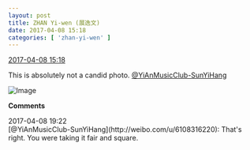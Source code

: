 ```yaml
---
layout: post
title: ZHAN Yi-wen (展逸文)
date: 2017-04-08 15:18
categories: [ 'zhan-yi-wen' ]
---
```


<div class="weibo-info">
  <a href="http://weibo.com/6108090526/EDyECBDKY">2017-04-08 15:18</a>
</div>

This is absolutely not a candid photo. [@YiAnMusicClub-SunYiHang](http://weibo.com/u/6108316220)

<!-- more -->

![Image](http://wx2.sinaimg.cn/mw690/006FmVn8ly1fefao7x16lj30qo0zkjzp.jpg)

**Comments**

<div class="weibo-info">2017-04-08 19:22</div>
[@YiAnMusicClub-SunYiHang](http://weibo.com/u/6108316220): That's right. You were taking it fair and square.
